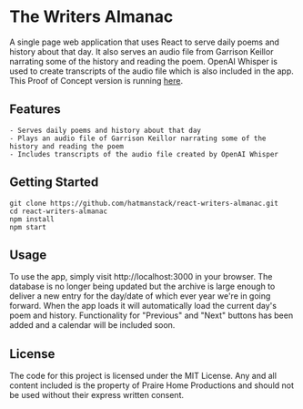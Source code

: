 # The Writers Almanac

A single page web application that uses React to serve daily poems and history about that day. It also serves an audio file from Garrison Keillor narrating some of the history and reading the poem. OpenAI Whisper is used to create transcripts of the audio file which is also included in the app. This Proof of Concept version is running [here](https://d2nyi3khzfjpfl.cloudfront.net/).

## Features

    - Serves daily poems and history about that day
    - Plays an audio file of Garrison Keillor narrating some of the history and reading the poem
    - Includes transcripts of the audio file created by OpenAI Whisper

## Getting Started

```
git clone https://github.com/hatmanstack/react-writers-almanac.git
cd react-writers-almanac
npm install
npm start
```

## Usage

To use the app, simply visit http://localhost:3000 in your browser. The database is no longer being updated but the archive is large enough to deliver a new entry for the day/date of which ever year we're in going forward.  When the app loads it will automatically load the current day's poem and history. Functionality for "Previous" and "Next" buttons has been added and a calendar will be included soon.

## License

The code for this project is licensed under the MIT License.  Any and all content included is the property of Praire Home Productions and should not be used without their express written consent.

